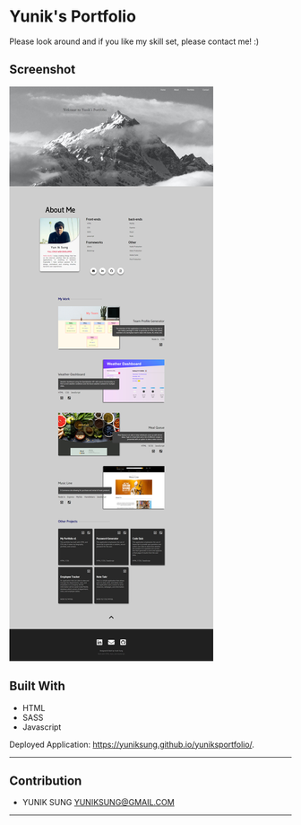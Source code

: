# Yunik's Portfolio

Please look around and if you like my skill set, please contact me! :)

## Screenshot
![](/assets/images/port-shot.jpg)

## Built With
* HTML
* SASS
* Javascript

Deployed Application: https://yuniksung.github.io/yuniksportfolio/.

---
## Contribution
- YUNIK SUNG <YUNIKSUNG@GMAIL.COM>
---
